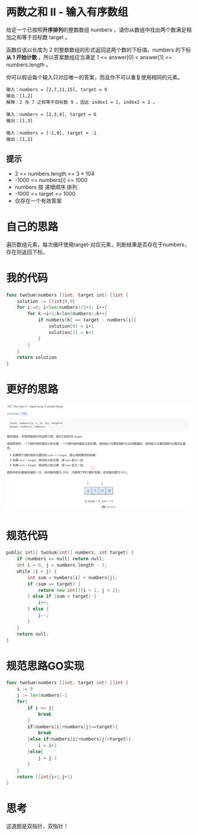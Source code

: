 # 两数之和 II - 输入有序数组

给定一个已按照**升序排列**的整数数组 numbers ，请你从数组中找出两个数满足相加之和等于目标数 target 。

函数应该以长度为 2 的整数数组的形式返回这两个数的下标值。numbers 的下标 **从 1 开始计数** ，所以答案数组应当满足 1 <= answer[0] < answer[1] <= numbers.length 。

你可以假设每个输入只对应唯一的答案，而且你不可以重复使用相同的元素。

```
输入：numbers = [2,7,11,15], target = 9
输出：[1,2]
解释：2 与 7 之和等于目标数 9 。因此 index1 = 1, index2 = 2 。

输入：numbers = [2,3,4], target = 6
输出：[1,3]

输入：numbers = [-1,0], target = -1
输出：[1,2]
```

## 提示

- 2 <= numbers.length <= 3 * 104
- -1000 <= numbers[i] <= 1000
- numbers 按 递增顺序 排列
- -1000 <= target <= 1000
- 仅存在一个有效答案

# 自己的思路

遍历数组元素，每次循环使用target-对应元素，判断结果是否存在于numbers，存在则返回下标。

# 我的代码

```go
func twoSum(numbers []int, target int) []int {
    solution := []int{0,0}
    for i:=0; i<len(numbers)/2+1; i++{
        for k:=i+1;k<len(numbers);k++{
            if numbers[k] == target - numbers[i]{
                solution[0] = i+1
                solution[1] = k+1
            }
        } 
    }
    return solution
}
```

# 更好的思路

![image-20210720103223164](https://github.com/enzeyu/leetcode_enzeyu/blob/master/pics/image-20210720103223164.png)

# 规范代码

```go
public int[] twoSum(int[] numbers, int target) {
    if (numbers == null) return null;
    int i = 0, j = numbers.length - 1;
    while (i < j) {
        int sum = numbers[i] + numbers[j];
        if (sum == target) {
            return new int[]{i + 1, j + 1};
        } else if (sum < target) {
            i++;
        } else {
            j--;
        }
    }
    return null;
}
```

# 规范思路GO实现

```go
func twoSum(numbers []int, target int) []int {
    i := 0
    j := len(numbers)-1
    for{
        if i == j{
            break
        }
        if(numbers[i]+numbers[j]==target){
            break
        }else if(numbers[i]+numbers[j]<target){
            i = i+1
        }else{
            j = j-1
        }
    }
    return []int{i+1,j+1}
}
```



# 思考

这道题是双指针，双指针！

